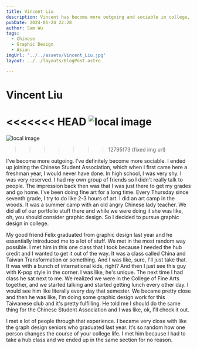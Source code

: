 ```yaml
---
title: Vincent Liu
description: Vincent has become more outgoing and sociable in college, joining the Chinese Student Association and pursuing graphic design. 
pubDate: 2024-01-24 22:28
author: Sam Wu
tags:
  - Chinese
  - Graphic Design
  - Asian
imgUrl: '../../assets/Vincent_Liu.jpg'
layout: ../../layouts/BlogPost.astro

---
```

# Vincent Liu

<<<<<<< HEAD
![local image](/../src/assets/Vincent_Liu.jpg)
=======
![local image](../../assets/Vincent_Liu.JPG)
>>>>>>> 12795f73 (fixed img url)

I've become more outgoing. I’ve definitely become more sociable. I ended up joining the Chinese Student Association, which when I first came here a freshman year, I would never have done. In high school, I was very shy. I was very reserved. I had my own group of friends so I didn't really talk to people. The impression back then was that I was just there to get my grades and go home. I've been doing fine art for a long time. Every Thursday since seventh grade, I try to do like 2-3 hours of art. I did an art camp in the woods. It was a summer camp with an old angry Chinese lady teacher. We did all of our portfolio stuff there and while we were doing it she was like, oh, you should consider graphic design. So I decided to pursue graphic design in college. 

My good friend Felix graduated from graphic design last year and he essentially introduced me to a lot of stuff.  We met in the most random way possible. I met him in this one class that I took because I needed the hub credit and I wanted to get it out of the way. It was a class called China and Taiwan Transformation or something. And I was like, sure, I'll just take that. It was with a bunch of international kids, right? And then I just see this guy with K-pop style in the corner. I was like, he's unique. The next time I had class he sat next to me. We realized we were in the College of Fine Arts together, and we started talking and started getting lunch every other day. 
I would see him like literally every day that semester. We became pretty close and then he was like, I'm doing some graphic design work for this Taiwanese club and it's pretty fulfilling. He told me I should do the same thing for the Chinese Student Association and I was like, ok, I'll check it out. 

I met a lot of people through that experience. I became very close with like the graph design seniors who graduated last year. It’s so random how one person changes the course of your college life. I met him because I had to take a hub class and we ended up in the same section for no reason. 
